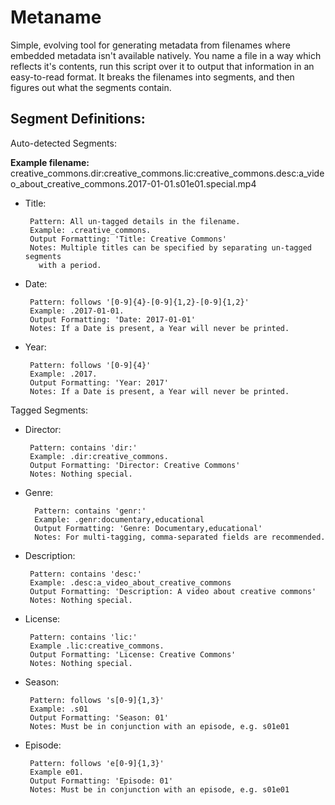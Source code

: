 Metaname
========

Simple, evolving tool for generating metadata from filenames where embedded
metadata isn't available natively. You name a file in a way which reflects it's
contents, run this script over it to output that information in an
easy-to-read format. It breaks the filenames into segments, and then figures out
what the segments contain.

Segment Definitions:
--------------------

Auto-detected Segments:

**Example filename:** creative\_commons.dir:creative\_commons.lic:creative\_commons.desc:a\_video\_about\_creative\_commons.2017-01-01.s01e01.special.mp4

 * Title:

        Pattern: All un-tagged details in the filename.
        Example: .creative_commons.
        Output Formatting: 'Title: Creative Commons'
        Notes: Multiple titles can be specified by separating un-tagged segments
          with a period.

 * Date:

        Pattern: follows '[0-9]{4}-[0-9]{1,2}-[0-9]{1,2}'
        Example: .2017-01-01.
        Output Formatting: 'Date: 2017-01-01'
        Notes: If a Date is present, a Year will never be printed.

 * Year:

        Pattern: follows '[0-9]{4}'
        Example: .2017.
        Output Formatting: 'Year: 2017'
        Notes: If a Date is present, a Year will never be printed.

Tagged Segments:

 * Director:

        Pattern: contains 'dir:'
        Example: .dir:creative_commons.
        Output Formatting: 'Director: Creative Commons'
        Notes: Nothing special.

* Genre:

        Pattern: contains 'genr:'
        Example: .genr:documentary,educational
        Output Formatting: 'Genre: Documentary,educational'
        Notes: For multi-tagging, comma-separated fields are recommended.

 * Description:

        Pattern: contains 'desc:'
        Example: .desc:a_video_about_creative_commons
        Output Formatting: 'Description: A video about creative commons'
        Notes: Nothing special.

 * License:

        Pattern: contains 'lic:'
        Example .lic:creative_commons.
        Output Formatting: 'License: Creative Commons'
        Notes: Nothing special.

 * Season:

        Pattern: follows 's[0-9]{1,3}'
        Example: .s01
        Output Formatting: 'Season: 01'
        Notes: Must be in conjunction with an episode, e.g. s01e01

 * Episode:

        Pattern: follows 'e[0-9]{1,3}'
        Example e01.
        Output Formatting: 'Episode: 01'
        Notes: Must be in conjunction with an episode, e.g. s01e01
